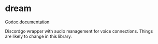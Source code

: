 # dream

[Godoc documentation](https://godoc.org/github.com/Necroforger/dream)

Discordgo wrapper with audio management for voice connections.
Things are likely to change in this library.
